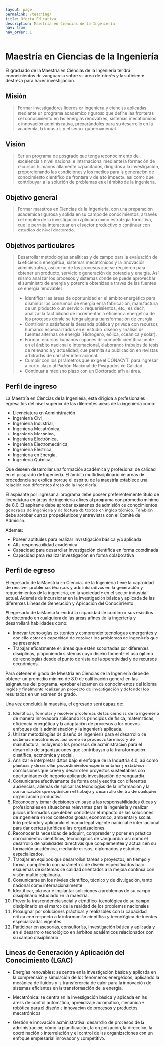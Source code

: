 ```yaml
---
layout: page
permalink: /teaching/
title: Oferta Educativa
description: Maestría en Ciencias de la Ingeniería
nav: true
nav_order: 1
---
```


# Maestría en Ciencias de la Ingeniería

El graduado de la Maestría en Ciencias de la Ingeniería tendrá conocimientos de vanguardia sobre su área de interés y la suficiente destreza para hacer investigación.

## Misión

> Formar investigadores lideres en ingeniería y ciencias aplicadas mediante un programa académico riguroso que define las fronteras del conocimiento en las energías renovables, sistemas mecatrónicos e innovación administrativa, preparándolos para su desarrollo en la academia, la industria y el sector gubernamental.

## Visión

> Ser un programa de posgrado que tenga reconocimiento de excelencia a nivel nacional e internacional mediante la formación de recursos humanos altamente capacitados, dirigidos a la investigación, proporcionando las condiciones y los medios para la generación de conocimiento científico de frontera y de alto impacto, así como que contribuyan a la solución de problemas en el ámbito de la ingeniería.

## Objetivo general

> Formar maestros en Ciencias de la Ingeniería, con una preparación académica rigurosa y solida en su campo de conocimientos, a través del empleo de la investigación aplicada como estrategia formativa, que le permita interactuar en el sector productivo o continuar con estudios de nivel doctorado.

## Objetivos particulares

> Desarrollar metodologías analíticas y de campo para la evaluación de la eficiencia energética, sistemas mecatrónicos y la innovación administrativa, así como de los procesos que se requieren para obtener un producto, servicio o generación de potencia y energía. Así mismo analizar los procesos y sistemas donde se puede aprovechar el suministro de energía y potencia obtenidas a través de las fuentes de energía renovables.
>
> - Identificar las áreas de oportunidad en el ámbito energético para disminuir los consumos de energía en la fabricación, manufactura de un producto o un servicio, requerimientos, etc., es decir, analizar la factibilidad de incrementar la eficiencia energética de los procesos donde se tenga alguna transformación de energía
> - Contribuir a satisfacer la demanda pública y privada con recursos humanos especializados en el estudio, diseño y análisis de fuentes alternas de energía (Hidrogeno, eólica, oceánica y solar).
> - Formar recursos humanos capaces de competir científicamente en el ámbito nacional e internacional, elaborando trabajos de tesis de relevancia y actualidad, que permita su publicación en revistas arbitradas de carácter internacional.
> - Cumplir con los parámetros que exige el CONACYT, para ingresar a corto plazo al Padrón Nacional de Posgrados de Calidad.
> - Continuar a mediano plazo con un Doctorado afín al área. 

## Perfil de ingreso

La Maestría en Ciencias de la Ingeniería, está dirigida a profesionales egresados del nivel superior de las diferentes áreas de la ingeniería como:

- Licenciatura en Administración 
- Ingeniería Civil,
- Ingeniería Industrial,
- Ingeniería Mecatrónica, 
- Ingeniería Mecánica,
- Ingeniería Electrónica,
- Ingeniería Electromecánica,
- Ingeniería Eléctrica,
- Ingeniería en Energía,
- Ingeniería Química,

Que deseen desarrollar una formación académica y profesional de calidad en el posgrado de Ingeniería. El ámbito multidisciplinario de áreas de procedencia se explica porque el espíritu de la maestría establece una relación con diferentes áreas de la ingeniería.

El aspirante por ingresar al programa debe poseer preferentemente título de licenciatura en áreas de ingeniería afines al programa con promedio mínimo de 8.0. El aspirante debe aprobar exámenes de admisión de conocimientos generales de ingeniería y de lectura de textos en ingles técnico. También debe aprobar cursos propedéuticos y entrevistas con el Comité de Admisión.

Además:

- Poseer aptitudes para realizar investigación básica y/o aplicada
- Alta responsabilidad académica 
- Capacidad para desarrollar investigación científica en forma coordinada
- Capacidad para realizar investigación en forma colaborativa 

## Perfil de egreso

El egresado de la Maestría en Ciencias de la Ingeniería tiene la capacidad de resolver problemas técnicos y administrativos en la generación y requerimientos de la ingeniería, en la sociedad y en el sector industrial actual. Además de incursionar en la investigación básica y aplicada de las diferentes Líneas de Generación y Aplicación del Conocimiento.

El egresado de la Maestría tendrá la capacidad de continuar sus estudios de doctorado en cualquiera de las áreas afines de la ingeniería y desarrollará habilidades como:

- Innovar tecnologías existentes y comprender tecnologías emergentes y con ello estar en capacidad de resolver los problemas de ingeniería que se presenten. 
- Trabajar eficazmente en áreas que estén soportadas por diferentes disciplinas, proponiendo sistemas cuyo diseño fomente el uso óptimo de tecnologías desde el punto de vista de la operatividad y de recursos económicos.

Para obtener el grado de Maestría en Ciencias de la Ingeniería debe de obtener un promedio mínimo de 8.0 de calificación general en las asignaturas del programa. Aprobar el examen de conocimientos del idioma inglés y finalmente realizar un proyecto de investigación y defender los resultados en un examen de grado.

Una vez concluida la maestría, el egresado será capaz de:

1. Identificar, formular y resolver problemas de las ciencias de la ingeniería de manera innovadora aplicando los principios de física, matemáticas, eficiencia energética y la adaptación de procesos a los nuevos enfoques de la administración y la ingeniería aplicada.
2. Utilizar metodologías de diseño de ingeniería para el desarrollo de sistemas mecatrónicos, así como de procesos térmicos y de manufactura, incluyendo los procesos de administración para el desarrollo de organizaciones que contribuyan a la transformación científica, económica y social. 
3. Analizar e interpretar datos bajo el enfoque de la Industria 4.0, así como plantear y desarrollar procedimientos experimentales y establecer conclusiones que creen y desarrollen proyectos sustentables con oportunidades de negocio aplicando investigación de vanguardia.
4. Comunicarse efectivamente de forma oral y escrita con diferentes audiencias, además de aplicar las tecnologías de la información y la comunicación que optimicen el trabajo y desarrollo dentro de cualquier organización productiva.
5. Reconocer y tomar decisiones en base a las responsabilidades éticas y profesionales en situaciones relevantes para la ingeniería y realizar juicios informados que deben considerar el impacto de las soluciones de ingeniería en los contextos global, económico, ambiental y social. Interpretando y aplicando el marco legal vigente nacional e internacional para dar certeza jurídica a las organizaciones.
6. Reconocer la necesidad de adquirir, comprender y poner en práctica conocimientos científicos, tecnológicos de vanguardia, así como el desarrollo de habilidades directivas que complementen y actualicen su formación académica, mediante cursos, diplomados y estudios especializados.
7. Trabajar en equipos que desarrollan tareas o proyectos, en tiempo y forma, cumpliendo con parámetros de diseño especificados bajo esquemas de sistemas de calidad orientados a la mejora continua con visión multidisciplinaria.
8. Comunicarse en los niveles científico, técnico y de divulgación, tanto nacional como internacionalmente 
9. Identificar, planear e implantar soluciones a problemas de su campo disciplinario estudiado en la maestría.
10. Prever la trascendencia social y científico-tecnológica de su campo disciplinario en el marco de la realidad de los problemas nacionales 
11. Propugnar por soluciones prácticas y realizables con la capacidad crítica con respecto a la información científica y tecnológica de fuentes especializadas vigentes 
12. Participar en asesorías, consultorías, investigación básica y aplicada y en el desarrollo tecnológico en ámbitos académicos relacionados con su campo disciplinario

## Lineas de Generación y Aplicación del Conocimiento (LGAC)

- Energías renovables: se centra en la investigación básica y aplicada en la comprensión y simulación de los fenómenos energéticos, aplicando la mecánica de fluidos y la transferencia de calor para la innovación de sistemas eficientes en la transformación de la energía.

- Mecatrónica: se centra en la investigación básica y aplicada en las áreas de control automático, aprendizaje automático, mecánica y robótica para el diseño e innovación de procesos y productos mecatrónicos.

- Gestión e innovación administrativa: desarrollo de procesos de la administración; cómo la planificación, la organización, la dirección, la coordinación o interrelación y el control de las organizaciones con un enfoque empresarial innovador y competitivo.